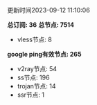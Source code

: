 更新时间2023-09-12 11:10:06

**总订阅: 36**
**总节点: 7514**
- vless节点: 8

**google ping有效节点: 265**
- v2ray节点: 54
- ss节点: 196
- trojan节点: 14
- ssr节点: 1

